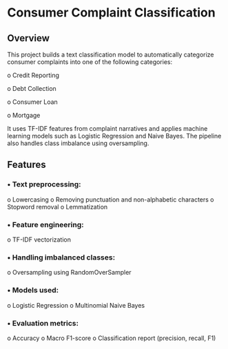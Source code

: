 # Consumer Complaint Classification
## Overview
This project builds a text classification model to automatically categorize consumer complaints into one of the following categories:

o Credit Reporting

o	Debt Collection

o	Consumer Loan

o	Mortgage

It uses TF-IDF features from complaint narratives and applies machine learning models such as Logistic Regression and Naive Bayes. The pipeline also handles class imbalance using oversampling.

## Features
### •	Text preprocessing:
o	Lowercasing
o	Removing punctuation and non-alphabetic characters
o	Stopword removal
o	Lemmatization
### •	Feature engineering:
o	TF-IDF vectorization
### •	Handling imbalanced classes:
o	Oversampling using RandomOverSampler
### •	Models used:
o	Logistic Regression 
o	Multinomial Naive Bayes
### •	Evaluation metrics:
o	Accuracy
o	Macro F1-score
o	Classification report (precision, recall, F1)


